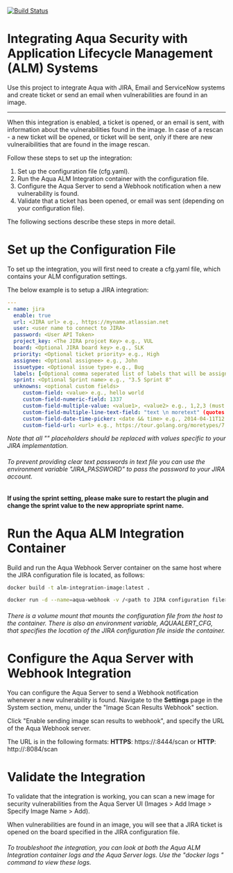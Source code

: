 [![Build Status](https://travis-ci.org/aquasecurity/alm-integration.svg?branch=master)](https://travis-ci.org/aquasecurity/alm-integration)

# Integrating Aqua Security with Application Lifecycle Management (ALM) Systems #
Use this project to integrate Aqua with JIRA, Email and ServiceNow systems and create ticket or send an email when vulnerabilities are found in an image.

------

When this integration is enabled, a ticket is opened, or an email is sent, with information about the vulnerabilities found in the image. In case of a rescan - a new ticket will be opened, or ticket will be sent, only if there are new vulneraibilities that are found in the image rescan.

Follow these steps to set up the integration:

1. Set up the configuration file (cfg.yaml).
2. Run the Aqua ALM Integration container with the configuration file.
3. Configure the Aqua Server to send a Webhook notification when a new vulnerability is found.
4. Validate that a ticket has been opened, or email was sent (depending on your configuration file).

The following sections describe these steps in more detail.

# Set up the Configuration File

To set up the integration, you will first need to create a cfg.yaml file, which contains your ALM configuration settings.

The below example is to setup a JIRA integration: 

```yaml
---
- name: jira
  enable: true
  url: <JIRA url> e.g., https://myname.atlassian.net
  user: <user name to connect to JIRA>
  password: <User API Token>
  project_key: <The JIRA projcet Key> e.g., VUL
  board: <Optional JIRA board key> e.g., SLK
  priority: <Optional ticket priority> e.g., High
  assignee: <Optional assignee> e.g., John
  issuetype: <Optional issue type> e.g., Bug
  labels: [<Optional comma seperated list of labels that will be assigned to ticket>] e.g., ["label1", "label2"]
  sprint: <Optional Sprint name> e.g., "3.5 Sprint 8"
  unknowns: <optional custom fields>
     custom-field: <value> e.g., hello world
     custom-field-numeric-field: 1337
     custom-field-multiple-value: <value1>, <value2> e.g., 1,2,3 (must be separated by commas)
     custom-field-multiple-line-text-field: "text \n moretext" (quotes are mandatory for this field)
     custom-field-date-time-picker: <date && time> e.g., 2014-04-11T12:14:26.880+0400
     custom-field-url: <url> e.g., https://tour.golang.org/moretypes/7
```

*Note that all "<text>" placeholders should be replaced with values specific to your JIRA implementation.*

###### *To prevent providing clear text passwords in text file you can use the environment variable "JIRA_PASSWORD" to pass the password to your JIRA account.*

**If using the sprint setting, please make sure to restart the plugin and change the sprint value to the new appropriate sprint name.**

# Run the Aqua ALM Integration Container

Build and run the Aqua Webhook Server container on the same host where the JIRA configuration file is located, as follows:

```bash
docker build -t alm-integration-image:latest .

docker run -d --name=aqua-webhook -v /<path to JIRA configuration file>/cfg.yaml:/config/jira.yaml -e AQUAALERT_CFG=/config/cfg.yaml -e AQUAALERT_URL=0.0.0.0:8084 -e AQUAALERT_TLS=0.0.0.0:8444 -p 8444:8444 -p 8084:8084 alm-integration-image:latest

```

###### *There is a volume mount that mounts the configuration file from the host to the container. There is also an environment variable, AQUAALERT_CFG, that specifies the location of the JIRA configuration file inside the container.*


# Configure the Aqua Server with Webhook Integration

You can configure the Aqua Server to send a Webhook notification whenever a new vulnerability is found.
Navigate to the **Settings** page in the System section, menu, under the "Image Scan Results Webhook" section.

Click "Enable sending image scan results to webhook", and specify the URL of the Aqua Webhook server.

The URL is in the following formats:
**HTTPS**: https://<Webhook IP or DNS>:8444/scan
or
**HTTP**: http://<Webhook IP or DNS>:8084/scan

# Validate the Integration

To validate that the integration is working, you can scan a new image for security vulnerabilities from the Aqua Server UI (Images > Add Image > Specify Image Name > Add).

When vulnerabilities are found in an image, you will see that a JIRA ticket is opened on the board specified in the JIRA configuration file.

###### *To troubleshoot the integration, you can look at both the Aqua ALM Integration container logs and the Aqua Server logs. Use the "docker logs <container name>" command to view these logs.*
